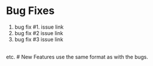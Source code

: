 # Bug Fixes
1. bug fix #1. issue link
2. bug fix #2 issue link
3. bug fix #3 issue link
<br>
etc.
# New Features
use the same format as with the bugs.
